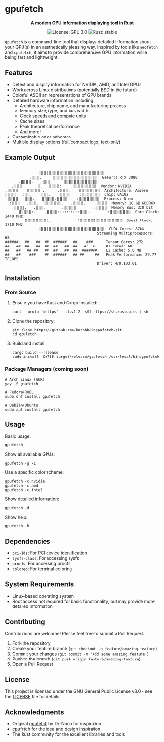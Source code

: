 # gpufetch

<p align="center">
  <b>A modern GPU information displaying tool in Rust</b>
</p>

<p align="center">
  <img src="https://img.shields.io/badge/license-GPL--3.0-blue.svg" alt="License: GPL-3.0">
  <img src="https://img.shields.io/badge/rust-stable-orange.svg" alt="Rust: stable">
</p>

`gpufetch` is a command-line tool that displays detailed information about your GPU(s) in an aesthetically pleasing way. Inspired by tools like `neofetch` and `cpufetch`, it aims to provide comprehensive GPU information while being fast and lightweight.

## Features

- Detect and display information for NVIDIA, AMD, and Intel GPUs
- Work across Linux distributions (potentially BSD in the future)
- Colorful ASCII art representations of GPU brands
- Detailed hardware information including:
  - Architecture, chip name, and manufacturing process
  - Memory size, type, and bus width
  - Clock speeds and compute units
  - Cache sizes
  - Peak theoretical performance
  - And more!
- Customizable color schemes
- Multiple display options (full/compact logo, text-only)

## Example Output

```
               ⠀⠀⠀⠀⠀⠀⠀⠀⠀⠀⠀⠀⠀⠀⠀⠀⠀⠀⠀⠀⠀⠀⠀⠀⠀
               ⢸⣿⣿⣿⣿⣿⣿⣿⣿⣿⣿⣿⣿⣿⣿⣿⣿⣿⣿⣿⣿⣿⣿⣿⣿
           .⣿⣿⣿.     ⣿⣿⣿⣿⣿⣿⣿⣿⣿⣿⣿⣿⣿⣿⣿⣿⣿  GeForce RTX 3080
      .⣿⣿⣿⣿.   ,⣿⣿⣿.     ⣿⣿⣿⣿⣿⣿⣿⣿⣿⣿⣿⣿⣿  --------------------
   ,⣿⣿⣿'      ⣿.   ⣿⣿⣿⣿:     ⣿⣿⣿⣿⣿⣿⣿⣿⣿  Vendor: NVIDIA
.⣿⣿⣿⣿    ⣿⣿⣿⣿⣿ .      .⣿⣿⣿.    ⣿⣿⣿⣿⣿⣿⣿⣿  Architecture: Ampere
⣿⣿⣿⣿   :⣿⣿,    ⣿⣿⣿.    ⣿⣿⣿⣿    :⣿⣿⣿⣿⣿⣿⣿  Chip: GA102
 ⣿⣿⣿⣿   ⣿⣿⣿.   ⣿⣿⣿⣿⣿.⣿⣿⣿⣿    :⣿⣿⣿⣿⣿⣿⣿⣿  Process: 8 nm
  :⣿⣿⣿   ,⣿⣿⣿.  ⣿⣿⣿⣿⣿⣿⣿.   .⣿⣿⣿⣿.     ⣿⣿⣿⣿  Memory: 10 GB GDDR6X
    ⣿⣿⣿⣿.   .⣿⣿⣿.       ,⣿⣿⣿⣿⣿        .⣿⣿⣿⣿  Memory Bus: 320 bit
      ⣿⣿⣿⣿⣿:.    ,⣿⣿⣿⣿::::::::::⣿⣿⣿.        :⣿⣿⣿⣿⣿⣿⣿⣿  Core Clock: 1440 MHz
         ⣿⣿⣿⣿⣿⣿⣿⣿⣿.            '⣿⣿⣿⣿⣿⣿⣿⣿⣿⣿⣿⣿⣿⣿⣿⣿  Boost Clock: 1710 MHz
               ⢸⣿⣿⣿⣿⣿⣿⣿⣿⣿⣿⣿⣿⣿⣿⣿⣿⣿⣿⣿⣿⣿⣿⣿⣿  CUDA Cores: 8704
                                          Streaming Multiprocessors: 68
######.  ##   ##  ##  ######   ##    ###      Tensor Cores: 272
##   ##  ##   ##  ##  ##   ##  ##   #: :#     RT Cores: 68
##   ##   ## ##   ##  ##   ##  ##  #######    L2 Cache: 5.0 MB
##   ##    ###    ##  ######   ## ##     ##   Peak Performance: 29.77 TFLOPS
                                          Driver: 470.103.01
```

## Installation

### From Source

1. Ensure you have Rust and Cargo installed:
   ```
   curl --proto '=https' --tlsv1.2 -sSf https://sh.rustup.rs | sh
   ```

2. Clone the repository:
   ```
   git clone https://github.com/harshb20/gpufetch.git
   cd gpufetch
   ```

3. Build and install:
   ```
   cargo build --release
   sudo install -Dm755 target/release/gpufetch /usr/local/bin/gpufetch
   ```

### Package Managers (coming soon)

```
# Arch Linux (AUR)
yay -S gpufetch

# Fedora/RHEL
sudo dnf install gpufetch

# Debian/Ubuntu
sudo apt install gpufetch
```

## Usage

Basic usage:
```
gpufetch
```

Show all available GPUs:
```
gpufetch -g -1
```

Use a specific color scheme:
```
gpufetch -c nvidia
gpufetch -c amd
gpufetch -c intel
```

Show detailed information:
```
gpufetch -d
```

Show help:
```
gpufetch -h
```

## Dependencies

- `pci-ids`: For PCI device identification
- `sysfs-class`: For accessing sysfs
- `procfs`: For accessing procfs
- `colored`: For terminal coloring

## System Requirements

- Linux-based operating system
- Root access not required for basic functionality, but may provide more detailed information

## Contributing

Contributions are welcome! Please feel free to submit a Pull Request.

1. Fork the repository
2. Create your feature branch (`git checkout -b feature/amazing-feature`)
3. Commit your changes (`git commit -m 'Add some amazing feature'`)
4. Push to the branch (`git push origin feature/amazing-feature`)
5. Open a Pull Request

## License

This project is licensed under the GNU General Public License v3.0 - see the [LICENSE](LICENSE) file for details.

## Acknowledgments

- Original [gpufetch](https://github.com/Dr-Noob/gpufetch) by Dr-Noob for inspiration
- [cpufetch](https://github.com/Dr-Noob/cpufetch) for the idea and design inspiration
- The Rust community for the excellent libraries and tools
